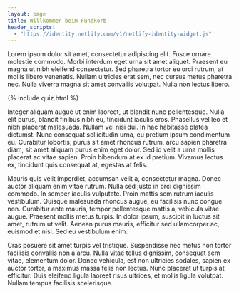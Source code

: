 ```yaml
---
layout: page
title: Willkommen beim Fundkorb!
header_scripts:
  - "https://identity.netlify.com/v1/netlify-identity-widget.js"
---
```


Lorem ipsum dolor sit amet, consectetur adipiscing elit. Fusce ornare molestie commodo. Morbi interdum eget urna sit amet aliquet. Praesent eu magna ut nibh eleifend consectetur. Sed pharetra tortor eu orci rutrum, at mollis libero venenatis. Nullam ultricies erat sem, nec cursus metus pharetra nec. Nulla viverra magna sit amet convallis volutpat. Nulla non lectus libero.

{% include quiz.html %}

Integer aliquam augue ut enim laoreet, ut blandit nunc pellentesque. Nulla elit purus, blandit finibus nibh eu, tincidunt iaculis eros. Phasellus vel leo et nibh placerat malesuada. Nullam vel nisi dui. In hac habitasse platea dictumst. Nunc consequat sollicitudin urna, eu pretium ipsum condimentum eu. Curabitur lobortis, purus sit amet rhoncus rutrum, arcu sapien pharetra diam, sit amet aliquam purus enim eget dolor. Sed id velit a urna mollis placerat ac vitae sapien. Proin bibendum at ex id pretium. Vivamus lectus ex, tincidunt quis consequat at, egestas at felis.

Mauris quis velit imperdiet, accumsan velit a, consectetur magna. Donec auctor aliquam enim vitae rutrum. Nulla sed justo in orci dignissim commodo. In semper iaculis vulputate. Proin mattis sem rutrum iaculis vestibulum. Quisque malesuada rhoncus augue, eu facilisis nunc congue non. Curabitur ante mauris, tempor pellentesque mattis a, vehicula vitae augue. Praesent mollis metus turpis. In dolor ipsum, suscipit in luctus sit amet, rutrum ut velit. Aenean purus mauris, efficitur sed ullamcorper ac, euismod et nisl. Sed eu vestibulum enim.

Cras posuere sit amet turpis vel tristique. Suspendisse nec metus non tortor facilisis convallis non a arcu. Nulla vitae tellus dignissim, consequat sem vitae, elementum dolor. Donec vehicula, est non ultricies sodales, sapien ex auctor tortor, a maximus massa felis non lectus. Nunc placerat ut turpis at efficitur. Duis eleifend ligula laoreet risus ultrices, et mollis ligula volutpat. Nullam tempus facilisis scelerisque.
